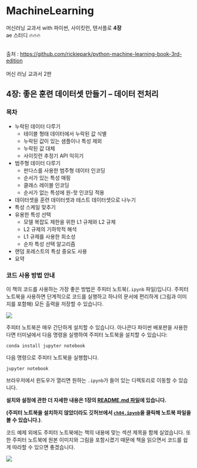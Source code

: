 # MachineLearning
머신러닝 교과서 with 파이썬, 사이킷런, 텐서플로 **4장**<br/>
ae 스터디 :fire::fire::fire:
<br/><br/>

출처 : https://github.com/rickiepark/python-machine-learning-book-3rd-edition 
<br/><br/>
머신 러닝 교과서 2판


##  4장: 좋은 훈련 데이터셋 만들기 – 데이터 전처리

### 목차

- 누락된 데이터 다루기
  - 테이블 형태 데이터에서 누락된 값 식별
  - 누락된 값이 있는 샘플이나 특성 제외
  - 누락된 값 대체
  - 사이킷런 추정기 API 익히기
- 범주형 데이터 다루기
  - 판다스를 사용한 범주형 데이터 인코딩
  - 순서가 있는 특성 매핑
  - 클래스 레이블 인코딩
  - 순서가 없는 특성에 원-핫 인코딩 적용
- 데이터셋을 훈련 데이터셋과 테스트 데이터셋으로 나누기
- 특성 스케일 맞추기
- 유용한 특성 선택
  - 모델 복잡도 제한을 위한 L1 규제와 L2 규제
  - L2 규제의 기하학적 해석
  - L1 규제를 사용한 희소성
  - 순차 특성 선택 알고리즘
- 랜덤 포레스트의 특성 중요도 사용
- 요약

### 코드 사용 방법 안내

이 책의 코드를 사용하는 가장 좋은 방법은 주피터 노트북(`.ipynb` 파일)입니다. 주피터 노트북을 사용하면 단계적으로 코드를 실행하고 하나의 문서에 편리하게 (그림과 이미지를 포함해) 모든 출력을 저장할 수 있습니다.

![](../ch02/images/jupyter-example-1.png)

주피터 노트북은 매우 간단하게 설치할 수 있습니다. 아나콘다 파이썬 배포판을 사용한다면 터미널에서 다음 명령을 실행하여 주피터 노트북을 설치할 수 있습니다:

    conda install jupyter notebook

다음 명령으로 주피터 노트북을 실행합니다.

    jupyter notebook

브라우저에서 윈도우가 열리면 원하는 `.ipynb`가 들어 있는 디렉토리로 이동할 수 있습니다.

**설치와 설정에 관한 더 자세한 내용은 1장의 [README.md 파일](../ch01/README.md)에 있습니다.**

**(주피터 노트북을 설치하지 않았더라도 깃허브에서 [`ch04.ipynb`](https://github.com/rickiepark/python-machine-learning-book-3rd-edition/blob/master/ch04/ch04.ipynb)을 클릭해 노트북 파일을 볼 수 있습니다.)**.

코드 예제 외에도 주피터 노트북에는 책의 내용에 맞는 섹션 제목을 함께 실었습니다. 또한 주피터 노트북에 원본 이미지와 그림을 포함시켰기 때문에 책을 읽으면서 코드를 쉽게 따라할 수 있으면 좋겠습니다.

![](../ch02/images/jupyter-example-2.png)

